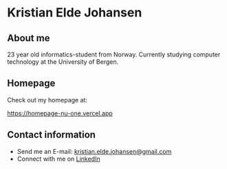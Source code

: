 # Kristian Elde Johansen
## About me
23 year old informatics-student from Norway. Currently studying computer technology at the University of Bergen.

## Homepage
Check out my homepage at:

https://homepage-nu-one.vercel.app

## Contact information
- Send me an E-mail: kristian.elde.johansen@gmail.com
- Connect with me on [LinkedIn](linkedin.com/in/kristian-elde-johansen)

<!--
**KristianElde/KristianElde** is a ✨ _special_ ✨ repository because its `README.md` (this file) appears on your GitHub profile.

Here are some ideas to get you started:

- 🔭 I’m currently working on ...
- 🌱 I’m currently learning ...
- 👯 I’m looking to collaborate on ...
- 🤔 I’m looking for help with ...
- 💬 Ask me about ...
- 📫 How to reach me: ...
- 😄 Pronouns: ...
- ⚡ Fun fact: ...
-->
